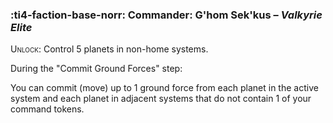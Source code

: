 ### :ti4-faction-base-norr: **Commander**: G'hom Sek'kus – _Valkyrie Elite_

<span style="font-variant:small-caps;">Unlock</span>: Control 5 planets in non-home systems.

During the "Commit Ground Forces" step:

You can commit (move) up to 1 ground force from each planet in the active system and each planet in adjacent systems that do not contain 1 of your command tokens.

